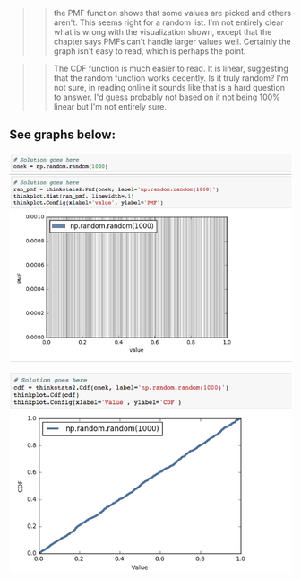 >> the PMF function shows that some values are picked and others aren't. This seems right for a random list. I'm not entirely clear what is wrong with the visualization shown, except that the chapter says PMFs can't handle larger values well. Certainly the graph isn't easy to read, which is perhaps the point.

>> The CDF function is much easier to read. It is linear, suggesting that the random function works decently. Is it truly random? I'm not sure, in reading online it sounds like that is a hard question to answer. I'd guess probably not based on it not being 100% linear but I'm not entirely sure.

## See graphs below:

![Plot of PMF of 1000 numbers from np.random.random](PMF.png)

![Plot of CDF of 1000 numbers from np.random.random](CDF.png)